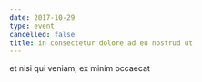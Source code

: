 ```yaml
---
date: 2017-10-29
type: event
cancelled: false
title: in consectetur dolore ad eu nostrud ut
---
```

et nisi qui veniam, ex minim occaecat